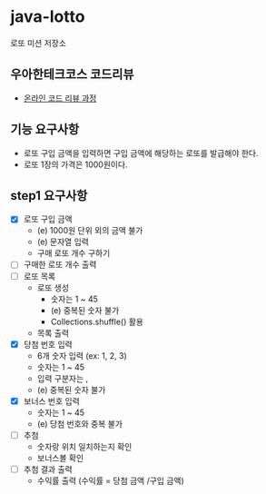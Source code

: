 # java-lotto

로또 미션 저장소

## 우아한테크코스 코드리뷰

- [온라인 코드 리뷰 과정](https://github.com/woowacourse/woowacourse-docs/blob/master/maincourse/README.md)

## 기능 요구사항
- 로또 구입 금액을 입력하면 구입 금액에 해당하는 로또를 발급해야 한다.
- 로또 1장의 가격은 1000원이다.

## step1 요구사항
- [x] 로또 구입 금액
  - (e) 1000원 단위 외의 금액 불가
  - (e) 문자열 입력
  - 구매 로또 개수 구하기
- [ ] 구매한 로또 개수 출력
- [ ] 로또 목록
  - 로또 생성
    - 숫자는 1 ~ 45
    - (e) 중복된 숫자 불가  
    - Collections.shuffle() 활용  
  - 목록 출력
- [x] 당첨 번호 입력
  - 6개 숫자 입력 (ex: 1, 2, 3)
  - 숫자는 1 ~ 45
  - 입력 구분자는 ,
  - (e) 중복된 숫자 불가
- [x] 보너스 번호 입력
  - 숫자는 1 ~ 45
  - (e) 당첨 번호와 중복 불가
- [ ] 추첨
  - 숫자랑 위치 일치하는지 확인 
  - 보너스볼 확인
- [ ] 추첨 결과 출력
  - 수익률 출력 (수익률 = 당첨 금액 /구입 금액)